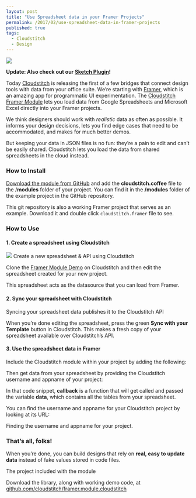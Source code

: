 ```yaml
---
layout: post
title: "Use Spreadsheet data in your Framer Projects"
permalink: /2017/02/use-spreadsheet-data-in-framer-projects
published: true
tags:
  - Cloudstitch
  - Design
---
```


![](https://cdn-images-1.medium.com/max/1600/1*KOaWPwmY1LXxKUtf5D1l5g.png)

**Update: Also check out our [Sketch
Plugin](https://medium.com/@edwardbenson/fill-your-sketch-designs-with-data-from-spreadsheets-ef18b608a2a9#.6kauodb94)!**

Today [Cloudstitch](http://www.cloudstitch.com/) is releasing the first of a few
bridges that connect design tools with data from your office suite. We’re
starting with
[Framer](https://framer.com/?utm_source=blog.framer.com&utm_campaign=Cloudstitch&utm_medium=Blog_Post1),
which is an amazing app for programmatic UI experimentation. The [Cloudstitch
Framer Module](https://github.com/cloudstitch/framer.module.cloudstitch) lets
you load data from Google Spreadsheets and Microsoft Excel directly into your
Framer projects.

We think designers should work with *realistic* data as often as possible. It
informs your design decisions, lets you find edge cases that need to be
accommodated, and makes for much better demos.

But keeping your data in JSON files is no fun: they’re a pain to edit and can’t
be easily shared. Cloudstitch lets you load the data from shared spreadsheets in
the cloud instead.

### How to Install

[Download the module from
GitHub](https://github.com/cloudstitch/framer.module.cloudstitch) and add the
**cloudstitch.coffee** file to the /**modules** folder of your project. You can
find it in the **/modules** folder of the example project in the GitHub
repository.

This git repository is also a working Framer project that serves as an example.
Download it and double click `cloudstitch.framer` file to see.

### How to Use

#### 1. Create a spreadsheet using Cloudstitch

![](https://cdn-images-1.medium.com/max/1600/1*mSpvtDwN1HR5DXcefy0ciw.gif)
<span class="figcaption_hack">Create a new spreadsheet & API using Cloudstitch</span>

Clone the [Framer Module
Demo](https://www.cloudstitch.com/project-templates/framer-module-demo/clone) on
Cloudstitch and then edit the spreadsheet created for your new project.

This spreadsheet acts as the datasource that you can load from Framer.

#### 2. Sync your spreadsheet with Cloudstitch

<span class="figcaption_hack">Syncing your spreadsheet data publishes it to the Cloudstitch API</span>

When you’re done editing the spreadsheet, press the green **Sync with your
Template** button in Cloudstitch. This makes a fresh copy of your spreadsheet
available over Cloudstitch’s API.

#### 3. Use the spreadsheet data in Framer

Include the Cloudstitch module within your project by adding the following:

Then get data from your spreadsheet by providing the Cloudstitch username and
appname of your project:

In that code snippet, **callback** is a function that will get called and passed
the variable **data**, which contains all the tables from your spreadsheet.

You can find the username and appname for your Cloudstitch project by looking at
its URL:

<span class="figcaption_hack">Finding the username and appname for your project.</span>

### That’s all, folks!

When you’re done, you can build designs that rely on **real, easy to update
data** instead of fake values stored in code files.

<span class="figcaption_hack">The project included with the module</span>

Download the library, along with working demo code, at
[github.com/cloudstitch/framer.module.cloudstitch](http://github.com/cloudstitch/framer.module.cloudstitch)

